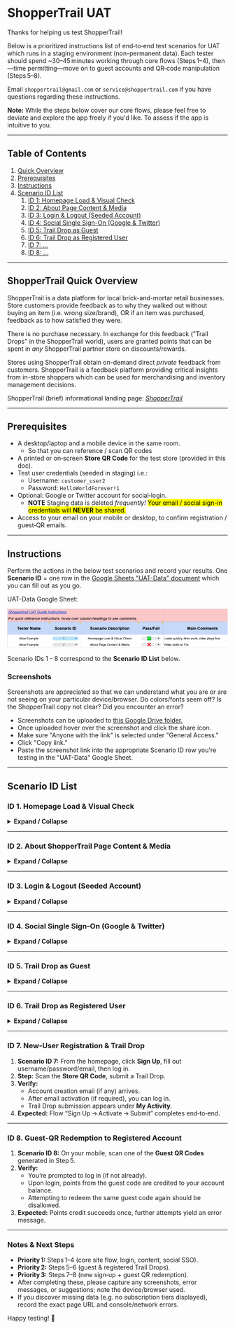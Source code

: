 # ShopperTrail UAT

Thanks for helping us test ShopperTrail!

Below is a prioritized instructions list of end‑to‑end test scenarios for UAT which runs in a staging environment (non-permanent data).  Each tester should spend ~30–45 minutes working through core flows (Steps 1–4), then—time permitting—move on to guest accounts and QR‑code manipulation (Steps 5–8).

Email `shoppertrail@gmail.com` or `service@shoppertrail.com` if you have questions regarding these instructions.  

**Note:** While the steps below cover our core flows, please feel free to deviate and explore the app freely if you'd like. To assess if the app is intuitive to you.

---

## Table of Contents

1. [Quick Overview](#shoppertrail-quick-overview)  
2. [Prerequisites](#prerequisites)  
3. [Instructions](#instructions)  
4. [Scenario ID List](#scenario-id-list)  
   1. [ID 1: Homepage Load & Visual Check](#id-1-homepage-load--visual-check)  
   2. [ID 2: About Page Content & Media](#id-2-about-shoppertrail-page-content--media)  
   3. [ID 3: Login & Logout (Seeded Account)](#id-3-login--logout-seeded-account)
   4. [ID 4: Social Single Sign-On (Google & Twitter)](#id-4-social-single-signon-google--twitter)
   5. [ID 5: Trail Drop as Guest](#id-5-trail-drop-as-guest)  
   6. [ID 6: Trail Drop as Registered User](#id-6-trail-drop-as-registered-user)  
   7. [ID 7: …](#id-7)  
   8. [ID 8: …](#id-8)  

---

## ShopperTrail Quick Overview

ShopperTrail is a data platform for local brick-and-mortar retail businesses. Store customers provide feedback as to why they walked out without buying an item (i.e. wrong size/brand), OR if an item was purchased, feedback as to how satisfied they were.  

There is no purchase necessary. In exchange for this feedback ("Trail Drops" in the ShopperTrail world), users are granted points that can be spent in *any* ShopperTrail partner store on discounts/rewards.  

Stores using ShopperTrail obtain on-demand direct *private* feedback from customers. ShopperTrail is a feedback platform providing critical insights from in-store shoppers which can be used for merchandising and inventory management decisions. 

ShopperTrail (brief) informational landing page: <a href="https://shoppertrail.com" target="_blank" rel="noopener"><i>ShopperTrail</i></a>

---

## Prerequisites

- A desktop/laptop and a mobile device in the same room.  
  - So that you can reference / scan QR codes 
- A printed or on‑screen **Store QR Code** for the test store (provided in this doc).  
- Test user credentials (seeded in staging) i.e.:  
  - Username: `customer_user2`  
  - Password: `HelloWorldForever!1`  
- Optional: Google or Twitter account for social‑login. 
    - **NOTE** Staging data is deleted *frequently!* <mark>Your email / social sign-in credentials will **NEVER** be shared.</mark>
- Access to your email on your mobile or desktop, to confirm registration / guest‑QR emails.

---

## Instructions

Perform the actions in the below test scenarios and record your results. One **Scenario ID** = one row in the <a href="https://docs.google.com/spreadsheets/d/1IySh1x6vaiKN3oshc-UBUz5yDCohQTiPNfdR_DzeB7U/edit?usp=sharing" target="_blank" rel="noopener">Google Sheets "UAT-Data" document</a> which you can fill out as you go.  

UAT-Data Google Sheet:  

![UAT Data Example](./UAT-Data-Ex.png) 


Scenario IDs 1 - 8 correspond to the **Scenario ID List** below. 

### Screenshots

Screenshots are appreciated so that we can understand what you are or are not seeing on your particular device/browser. Do colors/fonts seem off? Is the ShopperTrail copy not clear? Did you encounter an error?  
  - Screenshots can be uploaded to <a href="https://drive.google.com/drive/folders/1IzFfxT1jxnsi00PgxqbIxyPiDnhVURZw?usp=sharing" target="_blank" rel="noopener">this Google Drive folder.</a> 
  - Once uploaded hover over the screenshot and click the share icon.
  - Make sure "Anyone with the link" is selected under "General Access." 
  - Click "Copy link." 
  - Paste the screenshot link into the appropriate Scenario ID row you're testing in the "UAT-Data" Google Sheet.

---

## Scenario ID List  

### ID 1. Homepage Load & Visual Check
<details>
<summary><strong>Expand / Collapse</strong></summary>

1. **Scenario ID 1:** Navigate to `https://staging.shoppertrail.com` (note browser)  
2. **Verify:**
   - Branding (logo, fonts, colors) matches the provided screenshots.
   - Homepage TOP - Main page - logo should fade in and out in front of a background image.  

   ![Homepage – top](./Homepage_1.jpg)  
   
   - Homepage scrolled down - Main page as user scrolls - Should have buttons
     1. Login / Register
     2. Scan a ShopperTrail QR
     3. About
   - Should include a link for retailer sign-up info (for "Store" users)
   - Should include ShopperTrail Overview Video  

   ![Homepage – scroll down](./Homepage_2.jpg)

   - Main video loads and plays (click cover gif or link). Loading timer emoji displayes with font.
   - Clicking the ShopperTrail small T-Shirt logo will always return to the main homepage, or if the user's logged in, return to user's dashboard.
   - All primary navigation links (Login/Register, Scan a ShopperTrail QR, About) are clickable and lead to the correct pages.
   - On your phone, click the *Scan a ShopperTrail QR* there should be options to show "quick" or "advanced" scanner.
     - Click to show quick scanner and grant browser camera permissions. Ensure ShopperTrail scanner pops up. Hide scanner and exit for now.
3. **Expected:** Page renders cleanly in less than 2 seconds, video playback starts without error, links navigate correctly. ShopperTrail scanner appears.
   - *Note* ShopperTrail scanner will only scan ShopperTrail QR Codes, this is so people can't create fakes.
   - Try to scan a random QR code on the internet if you'd like, this should not work. 

</details>

---

### ID 2. About ShopperTrail Page Content & Media
<details>
<summary><strong>Expand / Collapse</strong></summary>

1. **Scenario ID 2:** Click **About** in the main menu.  
2. **Verify:**  
   - Modal (pop up box) shows informing the user that all information is in one place.
   - Now navigate *back* to the homepage and again to the *About* page. The modal should now not* appear.
   - Two main sections are available “For Customers” and “For Store Partners”
     - Clicking one main section should change the table of contents to reflect the proper main section
   - Click and scroll through a few sub-sections of the table of contents to make sure there are no glitches. No need to read everything.
   - Click a sub-section with a video thumbnail (camcorder emoji). Ensure video plays on click. No need to view all.
3. **Expected:** Content is present and legible; video playback initiates on tap/click.

</details>

---

### ID 3. Login & Logout (Seeded Account)
<details>
<summary><strong>Expand / Collapse</strong></summary>

1. **Scenario ID 3:** Navigate to **Login / Register**, enter pre-seeded credentials.  
   - Username: `customer_user2`  
   - Password: `HelloWorldForever!1`  
2. Using the top menu Click "Account" > "Edit Profile" and change values of `How often do you shop in stores?` or `Zip` to a new selection or value.
   - *Please DO NOT* change username or email.
   - *Please DO NOT* delete account or change password.
3. Click "My Stores and Points" towards the bottom, click "ABC Store" 
4. **Verify:**  
   - Successful login redirects to the user dashboard. Note, clicking the t-shirt logo brings you back to the dashboard now.
   - There should be at least 10 points in this account
   - Account changes took place (step 2), verify this by clicking "Edit Profile" again
   - Verify the details for "ABC Store" come up when clicked (step 3)
   - **Account > Logout** correctly ends the session and shows a logout page. Click back to the homepage by clicking the T-Shirt logo.  
5. **Expected:** Login/logout and basic dashboard and store info render properly. Account > Edit Profile flow works.

</details>

---

### ID 4. Social Single Sign‑On (Google & Twitter)
<details>
<summary><strong>Expand / Collapse</strong></summary>

1. **Scenario ID 4:** Navigate to **Login / Register**, choose **Google Sign-in** or **X-Twitter Sign-in**.
   - If you are already logged in with Google or Twitter, you may not need to verify your social account
   - Reminder:
     - Your single sign-on email is *not* retained, it is in a `staging` environment where data gets deleted frequently.
     - You are also <mark>free to delete your account manually at anytime</mark> via "Account" > "Delete Account"
2. Since single sign-on is used, ShopperTrail asks 2 additional questions to register a user profile.
   - How frequently you shop in physical stores
   - Your zip code
3. Click "Account" > "Edit Profile" change your `username` or `How often do you shop in stores?` or `Zip`
4. Click "Account" > "Edit Profile" change your email *if* you have another email address you can use/verify.
5. **Verify:**  
    - OAuth popup works and allows you to complete authentication via Google or Twitter/X verification, if you're not already logged in (step 1).
    - After answering (step 2) questions, verify that you are signed in to ShopperTrail by clicking on the *ShopperTrail app dashboard* link. You can also click the t-shirt logo.
      - You should see a message that indicates your username and that it can be changed if you wish.
      - You should see a pop-up that says something like "As a member, you increased your Trail Drop submission limit..." 
        - Log out and log in a few times, verify that this pop-up no loger appears.
    - Verify Upon first log-in there should be a pop-up message that explains increased rewards of an account.
      - Log out and log back in again this pop-up should not appear again. 
    - Verify (step 3) took place by clicking again "Account" > "Edit Profile"
    - Verify (step 4) if you completed this. Log-in again with single sign-on and check "Account" > "Edit Profile" 
6. **Expected:** Social login completes, account is created, and session persists. 
   - Delete your account if you wish. You can re-test if you'd like. 

</details>

---

### ID 5. Trail Drop as Guest
<details>
<summary><strong>Expand / Collapse</strong></summary>

1. **Scenario ID 5:**  This scenario tests the core ShopperTrail feedback feature for *Guests.*  

    Leaving feedback (called a "Trail Drop") for a store, typically constitutes why a shopper left without buying an item (wrong style/brand). Although feedback can also be that they were happy to find/purchase an item in-stock. Providing feedback as a guest does not require a ShopperTrail account. 
   - On your mobile device, open the camera (or our QR‑scanner app) and scan the **Store QR Code** below. Note, in the real world this may be at the store's counter or posted inside the door. 
   <p align="center">
      <img src="./d4202c13-b359-4193-b355-cf046beff83c.png" alt="ABC QR Code">
   </p>
   **Click “Trail Drop Form”** to begin filling out the form. Which should look like the below.
   
   ![Trail Drop Form](./Trail_Drop_Form.jpg)  
   
   Simply invent a scenario where you did not (or did) find what you were looking for, and why you did not make a purchase (or, if you did purchase, how satisfied were you). After the form is submitted, you should arrive at the Trail Perk screen (below) this tells you of your earned points. 
   
   ![Trail Perk Earned](./Trail_Perk_Earned.jpg)  
   
   Add an email address to which to send your earned points - Trail Perk QR code
2. **Verify:**  
   - A confirmation screen appears. You've just earned ShopperTrail points without having an account. The points are in the QR Code. 
   - Check that the copy makes sense, you can copy / save the token, take a screenshot or email your QR code to yourself (or anywhere). 
   - Detailed Guest Guide is available on this screen too as a refresher of the process. 
   - No account is required.  
   - Check email, ShopperTrail Trail Perk should have arrived in your inbox (spam/updates/promotions)
3. **Repeat:** Scan again, choose another scenario, if you did not make a purchase last time maybe you select that you did make a purchase this time. Rate satisfaction, etc. Submit.  
4. **Expected:** Both submissions succeed, guest QR redemption code is displayed or emailed.

</details>

---

### ID 6. Trail Drop as Registered User
<details>
<summary><strong>Expand / Collapse</strong></summary>

1. **Scenario ID 6:** Log in with your ShopperTrail user.  
   - You may use your ShopperTrail account created via Social Sign-On (ID 4) i.e. Google or the seeded account, which is:
      - Username: `customer_user2`  
      - Password: `HelloWorldForever!1` 
2. **Step:** Click QR Code Scanners, scan the **Store QR Code** (provided again below) and submit a Trail Drop (purchase or no‑purchase).  
   <p align="center">
      <img src="./d4202c13-b359-4193-b355-cf046beff83c.png" alt="ABC QR Code">
   </p>
   <strong>Screen should appear</strong> as below after scan: 

   ![Logged In User Scan Screen](./Logged_In_User_Scan.jpg)  

3. **Verify:**  
   - Submission is recorded to your account (check **Dashboard**).
   - You should get more points for a logged in submission i.e. if Guest points were 3.5, then as a logged-in user you should get 5 points.  
   
   <strong>Screen should appear</strong> as below after form submission:  

   ![Logged In User TD Complete Screen](./Logged_In_User_Complete.jpg)  
  
4. **Expected:** Form loads, submission and points are tied to your user profile.

</details>

---

### ID 7. New‑User Registration & Trail Drop

1. **Scenario ID 7:** From the homepage, click **Sign Up**, fill out username/password/email, then log in.  
2. **Step:** Scan the **Store QR Code**, submit a Trail Drop.  
3. **Verify:**  
   - Account creation email (if any) arrives.  
   - After email activation (if required), you can log in.  
   - Trail Drop submission appears under **My Activity**.  
4. **Expected:** Flow “Sign Up → Activate → Submit” completes end‑to‑end.

---

### ID 8. Guest‑QR Redemption to Registered Account

1. **Scenario ID 8:** On your mobile, scan one of the **Guest QR Codes** generated in Step 5.  
2. **Verify:**  
   - You’re prompted to log in (if not already).  
   - Upon login, points from the guest code are credited to your account balance.  
   - Attempting to redeem the same guest code again should be disallowed.  
3. **Expected:** Points credit succeeds once, further attempts yield an error message.

---

### Notes & Next Steps

- **Priority 1:** Steps 1–4 (core site flow, login, content, social SSO).  
- **Priority 2:** Steps 5–6 (guest & registered Trail Drops).  
- **Priority 3:** Steps 7–8 (new sign‑up + guest QR redemption).  
- After completing these, please capture any screenshots, error messages, or suggestions; note the device/browser used.
- If you discover missing data (e.g. no subscription tiers displayed), record the exact page URL and console/network errors.

Happy testing! 🎉  
